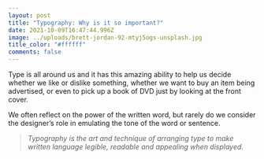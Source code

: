 ```yaml
---
layout: post
title: "Typography: Why is it so important?"
date: 2021-10-09T16:47:44.996Z
image: ../uploads/brett-jordan-92-mtyj5ogs-unsplash.jpg
title_color: "#ffffff"
comments: false
---
```

Type is all around us and it has this amazing ability to help us decide whether we like or dislike something, whether we want to buy an item being advertised, or even to pick up a book of DVD just by looking at the front cover. 

We often reflect on the power of the written word, but rarely do we consider the designer’s role in emulating the tone of the word or sentence.

> *Typography is the art and technique of arranging type to make written language legible, readable and appealing when displayed.*
